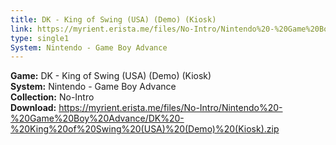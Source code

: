 ```yaml
---
title: DK - King of Swing (USA) (Demo) (Kiosk)
link: https://myrient.erista.me/files/No-Intro/Nintendo%20-%20Game%20Boy%20Advance/DK%20-%20King%20of%20Swing%20(USA)%20(Demo)%20(Kiosk).zip
type: single1
System: Nintendo - Game Boy Advance
---
```

<b>Game:</b> DK - King of Swing (USA) (Demo) (Kiosk)<br>
<b>System:</b> Nintendo - Game Boy Advance<br>
<b>Collection:</b> No-Intro<br>
<b>Download:</b> https://myrient.erista.me/files/No-Intro/Nintendo%20-%20Game%20Boy%20Advance/DK%20-%20King%20of%20Swing%20(USA)%20(Demo)%20(Kiosk).zip